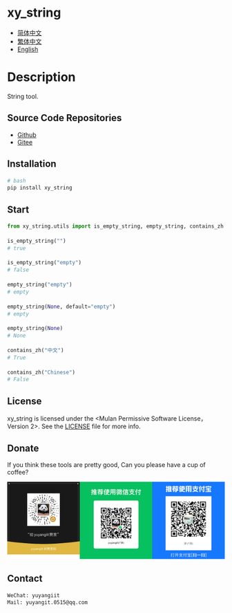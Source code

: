 <!--
 * @Author: yuyangit yuyangit.0515@qq.com
 * @Date: 2024-10-17 20:43:23
 * @LastEditors: yuyangit yuyangit.0515@qq.com
 * @LastEditTime: 2024-10-24 10:43:51
 * @FilePath: /xy_string/readme/README_en.md
 * @Description: 这是默认设置,请设置`customMade`, 打开koroFileHeader查看配置 进行设置: https://github.com/OBKoro1/koro1FileHeader/wiki/%E9%85%8D%E7%BD%AE
-->
# xy_string

- [简体中文](README_zh_CN.md)
- [繁体中文](README_zh_TW.md)
- [English](README_en.md)

# Description
String tool.

## Source Code Repositories

- <a href="https://github.com/xy-base/xy_string.git" target="_blank">Github</a>  
- <a href="https://gitee.com/xy-base/xy_string.git" target="_blank">Gitee</a>

## Installation

```bash
# bash
pip install xy_string
```

## Start

```python
from xy_string.utils import is_empty_string, empty_string, contains_zh

is_empty_string("")
# true

is_empty_string("empty")
# false

empty_string("empty")
# empty

empty_string(None, default="empty")
# empty

empty_string(None)
# None

contains_zh("中文")
# True

contains_zh("Chinese")
# False

```

## License
xy_string is licensed under the <Mulan Permissive Software License，Version 2>. See the [LICENSE](../LICENSE) file for more info.

## Donate

If you think these tools are pretty good, Can you please have a cup of coffee?  

![Pay-Total](./Pay-Total.png)  


## Contact

```
WeChat: yuyangiit
Mail: yuyangit.0515@qq.com
```